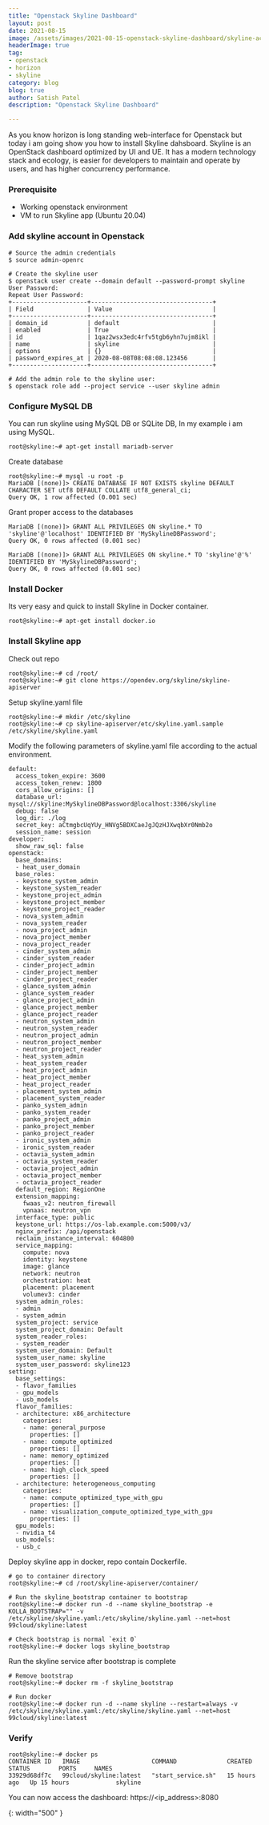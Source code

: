 ```yaml
---
title: "Openstack Skyline Dashboard"
layout: post
date: 2021-08-15
image: /assets/images/2021-08-15-openstack-skyline-dashboard/skyline-ac130.png
headerImage: true
tag:
- openstack
- horizon
- skyline
category: blog
blog: true
author: Satish Patel
description: "Openstack Skyline Dashboard"

---
```


As you know horizon is long standing web-interface for Openstack but today i am going show you how to install Skyline dahsboard. Skyline is an OpenStack dashboard optimized by UI and UE. It has a modern technology stack and ecology, is easier for developers to maintain and operate by users, and has higher concurrency performance.

### Prerequisite

* Working openstack environment
* VM to run Skyline app (Ubuntu 20.04)

### Add skyline account in Openstack

```
# Source the admin credentials
$ source admin-openrc

# Create the skyline user
$ openstack user create --domain default --password-prompt skyline
User Password:
Repeat User Password:
+---------------------+----------------------------------+
| Field               | Value                            |
+---------------------+----------------------------------+
| domain_id           | default                          |
| enabled             | True                             |
| id                  | 1qaz2wsx3edc4rfv5tgb6yhn7ujm8ikl |
| name                | skyline                          |
| options             | {}                               |
| password_expires_at | 2020-08-08T08:08:08.123456       |
+---------------------+----------------------------------+

# Add the admin role to the skyline user:
$ openstack role add --project service --user skyline admin
```

### Configure MySQL DB

You can run skyline using MySQL DB or SQLite DB, In my example i am using MySQL.

```
root@skyline:~# apt-get install mariadb-server
```

Create database

```
root@skyline:~# mysql -u root -p
MariaDB [(none)]> CREATE DATABASE IF NOT EXISTS skyline DEFAULT CHARACTER SET utf8 DEFAULT COLLATE utf8_general_ci;
Query OK, 1 row affected (0.001 sec)
```

Grant proper access to the databases

```
MariaDB [(none)]> GRANT ALL PRIVILEGES ON skyline.* TO 'skyline'@'localhost' IDENTIFIED BY 'MySkylineDBPassword';
Query OK, 0 rows affected (0.001 sec)

MariaDB [(none)]> GRANT ALL PRIVILEGES ON skyline.* TO 'skyline'@'%'  IDENTIFIED BY 'MySkylineDBPassword';
Query OK, 0 rows affected (0.001 sec)
```

### Install Docker

Its very easy and quick to install Skyline in Docker container.

```
root@skyline:~# apt-get install docker.io
```

### Install Skyline app 

Check out repo

```
root@skyline:~# cd /root/
root@skyline:~# git clone https://opendev.org/skyline/skyline-apiserver
```

Setup skyline.yaml file

```
root@skyline:~# mkdir /etc/skyline
root@skyline:~# cp skyline-apiserver/etc/skyline.yaml.sample /etc/skyline/skyline.yaml
```

Modify the following parameters of skyline.yaml file according to the actual environment.

```
default:
  access_token_expire: 3600
  access_token_renew: 1800
  cors_allow_origins: []
  database_url: mysql://skyline:MySkylineDBPassword@localhost:3306/skyline
  debug: false
  log_dir: ./log
  secret_key: aCtmgbcUqYUy_HNVg5BDXCaeJgJQzHJXwqbXr0Nmb2o
  session_name: session
developer:
  show_raw_sql: false
openstack:
  base_domains:
  - heat_user_domain
  base_roles:
  - keystone_system_admin
  - keystone_system_reader
  - keystone_project_admin
  - keystone_project_member
  - keystone_project_reader
  - nova_system_admin
  - nova_system_reader
  - nova_project_admin
  - nova_project_member
  - nova_project_reader
  - cinder_system_admin
  - cinder_system_reader
  - cinder_project_admin
  - cinder_project_member
  - cinder_project_reader
  - glance_system_admin
  - glance_system_reader
  - glance_project_admin
  - glance_project_member
  - glance_project_reader
  - neutron_system_admin
  - neutron_system_reader
  - neutron_project_admin
  - neutron_project_member
  - neutron_project_reader
  - heat_system_admin
  - heat_system_reader
  - heat_project_admin
  - heat_project_member
  - heat_project_reader
  - placement_system_admin
  - placement_system_reader
  - panko_system_admin
  - panko_system_reader
  - panko_project_admin
  - panko_project_member
  - panko_project_reader
  - ironic_system_admin
  - ironic_system_reader
  - octavia_system_admin
  - octavia_system_reader
  - octavia_project_admin
  - octavia_project_member
  - octavia_project_reader
  default_region: RegionOne
  extension_mapping:
    fwaas_v2: neutron_firewall
    vpnaas: neutron_vpn
  interface_type: public
  keystone_url: https://os-lab.example.com:5000/v3/
  nginx_prefix: /api/openstack
  reclaim_instance_interval: 604800
  service_mapping:
    compute: nova
    identity: keystone
    image: glance
    network: neutron
    orchestration: heat
    placement: placement
    volumev3: cinder
  system_admin_roles:
  - admin
  - system_admin
  system_project: service
  system_project_domain: Default
  system_reader_roles:
  - system_reader
  system_user_domain: Default
  system_user_name: skyline
  system_user_password: skyline123
setting:
  base_settings:
  - flavor_families
  - gpu_models
  - usb_models
  flavor_families:
  - architecture: x86_architecture
    categories:
    - name: general_purpose
      properties: []
    - name: compute_optimized
      properties: []
    - name: memory_optimized
      properties: []
    - name: high_clock_speed
      properties: []
  - architecture: heterogeneous_computing
    categories:
    - name: compute_optimized_type_with_gpu
      properties: []
    - name: visualization_compute_optimized_type_with_gpu
      properties: []
  gpu_models:
  - nvidia_t4
  usb_models:
  - usb_c
```

Deploy skyline app in docker, repo contain Dockerfile. 

```
# go to container directory
root@skyline:~# cd /root/skyline-apiserver/container/

# Run the skyline_bootstrap container to bootstrap
root@skyline:~# docker run -d --name skyline_bootstrap -e KOLLA_BOOTSTRAP="" -v /etc/skyline/skyline.yaml:/etc/skyline/skyline.yaml --net=host 99cloud/skyline:latest

# Check bootstrap is normal `exit 0`
root@skyline:~# docker logs skyline_bootstrap
```

Run the skyline service after bootstrap is complete

```
# Remove bootstrap
root@skyline:~# docker rm -f skyline_bootstrap

# Run docker 
root@skyline:~# docker run -d --name skyline --restart=always -v /etc/skyline/skyline.yaml:/etc/skyline/skyline.yaml --net=host 99cloud/skyline:latest
```

### Verify

```
root@skyline:~# docker ps
CONTAINER ID   IMAGE                    COMMAND              CREATED        STATUS        PORTS     NAMES
33929d68df7c   99cloud/skyline:latest   "start_service.sh"   15 hours ago   Up 15 hours             skyline
```

You can now access the dashboard: https://<ip_address>:8080

![<img>](/assets/images/2021-08-15-openstack-skyline-dashboard/skyline-login.png){: width="500" }

